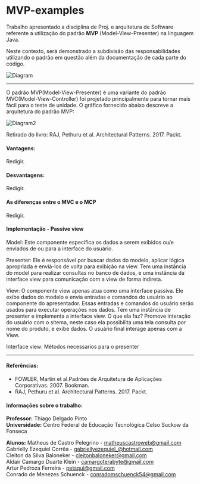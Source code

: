 # MVP-examples

Trabalho apresentado a disciplina de Proj. e arquitetura de Software referente a utilização do padrão **MVP** (Model-View-Presenter) na linguagem Java.

Neste contexto, será demonstrado a subdivisão das responsabilidades utilizando o padrão em questão além da documentação de cada parte do código. 

![Diagram](https://user-images.githubusercontent.com/45601574/68478678-3b3f7180-020f-11ea-9078-261fd4e5e657.png)

------------

O padrão MVP(Model-View-Presenter) é uma variante do padrão MVC(Model-View-Controller) foi projetado principalmente para tornar mais fácil para o teste de unidade. O gráfico fornecido abaixo descreve a arquitetura do padrão MVP:

![Diagram2](https://user-images.githubusercontent.com/45601574/68483874-0fc28400-021b-11ea-9570-2e1108f30b40.png)

Retirado do livro: RAJ, Pethuru et al. Architectural Patterns. 2017. Packt.

#### Vantagens: 

Redigir.

#### Desvantagens:

Redigir.

#### As diferenças entre o MVC e o MCP

Redigir.

#### Implementação - Passive view

Model: Este componente especifica os dados a serem exibidos ou/e enviados de ou para a interface do usuário.

Presenter: Ele é responsável por buscar dados do modelo, aplicar lógica apropriada e enviá-los de volta para exibição na view. Tem uma instância do model para realizar consultas no banco de dados,  e uma instância da interface view para comunicação com a view de forma indireta.

View: O componente view apenas atua como uma interface passiva. Ele exibe dados do modelo e envia entradas e comandos do usuário ao componente do apresentador. Essas entradas e comandos do usuário serão usados para executar operações nos dados. Tem uma instância de presenter e implementa a interface view. O que ela faz? Promove interação do usuário com o sitema, neste caso ela possibilita uma tela consulta por nome do produto, e exibe dados. O usuário final interage apenas com a View. 

Interface view: Métodos necessarios para o presenter

------------

#### Referências:

- FOWLER, Martin et al.Padrões de Arquitetura de Aplicações Corporativas. 2007. Bookman.
- RAJ, Pethuru et al. Architectural Patterns. 2017. Packt.

#### Informações sobre o trabalho:

**Professor:** Thiago Delgado Pinto <br>
**Universidade:** Centro Federal de Educação Tecnológica Celso Suckow da Fonseca <br>

**Alunos:**
Matheus de Castro Pelegrino 	- matheuscastroweb@gmail.com  <br>
Gabrielly Ezequiel Corrêa  	- gabriellyezequiel_@hotmail.com <br>
Cleiton da Silva Baloneker	- cleitonbaloneker@gmail.com <br>
Aldair Camargo Duarte Klein 	- camargoterabyte@gmail.com <br>
Artur Pedroza Ferreira 		- petsqui@gmail.com <br>
Conrado de Menezes Schuenck 	- conradomschuenck54@gmail.com <br>


